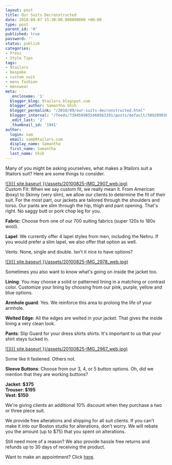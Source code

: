 ```yaml
---
layout: post
title: Our Suits Decronstructed
date: 2010-09-07 15:30:00.000000000 +00:00
type: post
parent_id: '0'
published: true
password: ''
status: publish
categories:
- Press
- Style Tips
tags:
- 9tailors
- bespoke
- custom suit
- mens fashion
- menswear
meta:
  _encloseme: '1'
  blogger_blog: 9tailors.blogspot.com
  blogger_author: Samantha Shih
  blogger_permalink: "/2010/09/our-suits-decronstructed.html"
  blogger_internal: "/feeds/7394569855460563391/posts/default/5892099306344916383"
  _edit_last: '2'
  _thumbnail_id: '1941'
author:
  login: sam
  email: sam@9tailors.com
  display_name: Samantha
  first_name: Samantha
  last_name: Shih
---
```

Many of you might be asking yourselves, what makes a 9tailors suit a 9tailors suit? Here are some things to consider.

[![]({{ site.baseurl }}/assets/20100825-IMG_2907_web.jpg)](http://1.bp.blogspot.com/_RlJ3L7W6dBw/TIZfvjBWLdI/AAAAAAAAIis/8HDx11YErCA/s1600/20100825-IMG_2907_web.jpg)  
Custom Fit: When we say custom fit, we really mean it. From American (boxy) to Skinny (very slim), we allow our clients to determine the fit of their suit. For the most part, our jackets are tailored through the shoulders and torso. Our pants are slim through the hip, thigh and pant opening. That's right. No saggy butt or pork chop leg for you.

**Fabric:** Choose from one of our 700 suiting fabrics (super 120s to 180s wool).

**Lapel**: We currently offer 4 lapel styles from men, including the Nehru. If you would prefer a slim lapel, we also offer that option as well.

  
Vents: None, single and double. Isn't it nice to have options?

[![]({{ site.baseurl }}/assets/20100825-IMG_2978_web.jpg)](http://3.bp.blogspot.com/_RlJ3L7W6dBw/TIZh60YPcpI/AAAAAAAAIi0/0aNcYOJr0Yg/s1600/20100825-IMG_2978_web.jpg)

Sometimes you also want to know what's going on inside the jacket too.

**Lining**: You may choose a solid or patterned lining in a matching or contrast color. Customize your lining by choosing from our pink, purple, yellow and blue options.

**Armhole guard**: Yes. We reinforce this area to prolong the life of your armhole.

**Welted Edge**: All the edges are welted in your jacket. That gives the inside lining a very clean look.

**Pants**: Slip Guard for your dress shirts shirts. It's important to us that your shirt stays tucked in.

[![]({{ site.baseurl }}/assets/20100825-IMG_2967_web.jpg)](http://4.bp.blogspot.com/_RlJ3L7W6dBw/TIZrrAY7-gI/AAAAAAAAIi8/8i2lbZN8YA0/s1600/20100825-IMG_2967_web.jpg)

Some like it fastened. Others not.

**Sleeve Buttons**: Choose from our 3, 4, or 5 button options. Oh, did we mention that they are working buttons?

**Jacket: $375**  
**Trouser: $195**  
**Vest: $150**

We're giving clients an additional 10% discount when they purchase a two or three piece suit.

We provide free alterations and shipping for all suit clients. If you can't make it into our Boston studio for alterations, don't worry. We will rebate you the amount (up to $75) that you spent on alterations.

Still need more of a reason? We also provide hassle free returns and refunds up to 30 days of receiving the product.

Want to make an appointment? Click [here](https://spreadsheets.google.com/viewform?key=0Arw_UaSrhyAecEZBaHJUN2dWbXJDSmw5UHVIUWlUVkE&hl=en#gid=0).